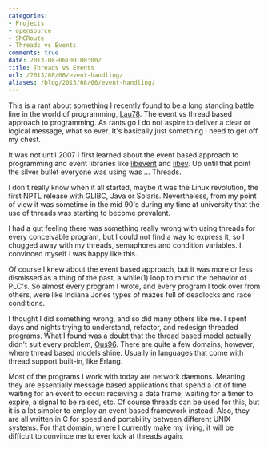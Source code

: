 ```yaml
---
categories:
- Projects
- opensource
- SMCRoute
- Threads vs Events
comments: true
date: 2013-08-06T00:00:00Z
title: Threads vs Events
url: /2013/08/06/event-handling/
aliases: /blog/2013/08/06/event-handling/
---
```


This is a rant about something I recently found to be a long standing
battle line in the world of programming,
[Lau78](http://cgi.di.uoa.gr/~mema/courses/mde518/papers/lauer78.pdf).
The event vs thread based approach to programming.  As rants go I do
not aspire to deliver a clear or logical message, what so ever.  It's
basically just something I need to get off my chest.

It was not until 2007 I first learned about the event based approach
to programming and event libraries like
[libevent](http://libevent.org/) and
[libev](http://software.schmorp.de/pkg/libev.html).  Up until that
point the silver bullet everyone was using was ... Threads.

<!--more-->

I don't really know when it all started, maybe it was the Linux
revolution, the first NPTL release with GLIBC, Java or Solaris.
Nevertheless, from my point of view it was sometime in the mid 90's
during my time at university that the use of threads was starting to
become prevalent.

<p data-pullquote='"With the rise of the thread based model of
programming we now had a hammer, and every problem looked like a
nail."'>I had a gut feeling there was something really wrong with using
threads for every conceivable program, but I could not find a way to
express it, so I chugged away with my threads, semaphores and condition
variables.  I convinced myself I was happy like this.</p>

Of course I knew about the event based approach, but it was more or
less dismissed as a thing of the past, a while(1) loop to mimic the
behavior of PLC's.  So almost every program I wrote, and every program
I took over from others, were like Indiana Jones types of mazes full
of deadlocks and race conditions.

I thought I did something wrong, and so did many others like me.  I
spent days and nights trying to understand, refactor, and redesign
threaded programs.  What I found was a doubt that the thread based
model actually didn't suit every problem,
[Ous96](http://www.cc.gatech.edu/classes/AY2009/cs4210_fall/papers/ousterhout-threads.pdf).
There are quite a few domains, however, where thread based models
shine. Usually in languages that come with thread support built-in,
like Erlang.

Most of the programs I work with today are network daemons.  Meaning
they are essentially message based applications that spend a lot of
time waiting for an event to occur: receiving a data frame, waiting
for a timer to expire, a signal to be raised, etc.  Of course threads
can be used for this, but it is a lot simpler to employ an event based
framework instead.  Also, they are all written in C for speed and
portability between different UNIX systems.  For that domain, where I
currently make my living, it will be difficult to convince me to ever
look at threads again.


